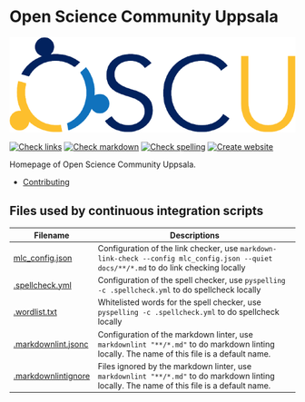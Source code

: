 # Open Science Community Uppsala

![The Open Science Community Uppsala logo](docs/logo/oscu_logo.png)

<!-- markdownlint-disable MD013 -->

[![Check links](https://github.com/open-science-community-uppsala/open_science_community_uppsala/actions/workflows/check_links.yaml/badge.svg?branch=main)](https://github.com/open-science-community-uppsala/open_science_community_uppsala/actions/workflows/check_links.yaml)
[![Check markdown](https://github.com/open-science-community-uppsala/open_science_community_uppsala/actions/workflows/check_markdown.yaml/badge.svg?branch=main)](https://github.com/open-science-community-uppsala/open_science_community_uppsala/actions/workflows/check_markdown.yaml)
[![Check spelling](https://github.com/open-science-community-uppsala/open_science_community_uppsala/actions/workflows/check_spelling.yaml/badge.svg?branch=main)](https://github.com/open-science-community-uppsala/open_science_community_uppsala/actions/workflows/check_spelling.yaml)
[![Create website](https://github.com/open-science-community-uppsala/open_science_community_uppsala/actions/workflows/create_website.yaml/badge.svg?branch=main)](https://github.com/open-science-community-uppsala/open_science_community_uppsala/actions/workflows/create_website.yaml)

<!-- markdownlint-enable MD013 -->

Homepage of Open Science Community Uppsala.

- [Contributing](docs/CONTRIBUTING.md)

## Files used by continuous integration scripts

<!-- markdownlint-disable MD013 -->

Filename                                  |Descriptions
------------------------------------------|--------------------------------------------------------------------------------------------------------------------------------------
[mlc_config.json](mlc_config.json)        |Configuration of the link checker, use `markdown-link-check --config mlc_config.json --quiet docs/**/*.md` to do link checking locally
[.spellcheck.yml](.spellcheck.yml)        |Configuration of the spell checker, use `pyspelling -c .spellcheck.yml` to do spellcheck locally
[.wordlist.txt](.wordlist.txt)            |Whitelisted words for the spell checker, use `pyspelling -c .spellcheck.yml` to do spellcheck locally
[.markdownlint.jsonc](.markdownlint.jsonc)|Configuration of the markdown linter, use `markdownlint "**/*.md"` to do markdown linting locally. The name of this file is a default name.
[.markdownlintignore](.markdownlintignore)|Files ignored by the markdown linter, use `markdownlint "**/*.md"` to do markdown linting locally. The name of this file is a default name.

<!-- markdownlint-enable MD013 -->

